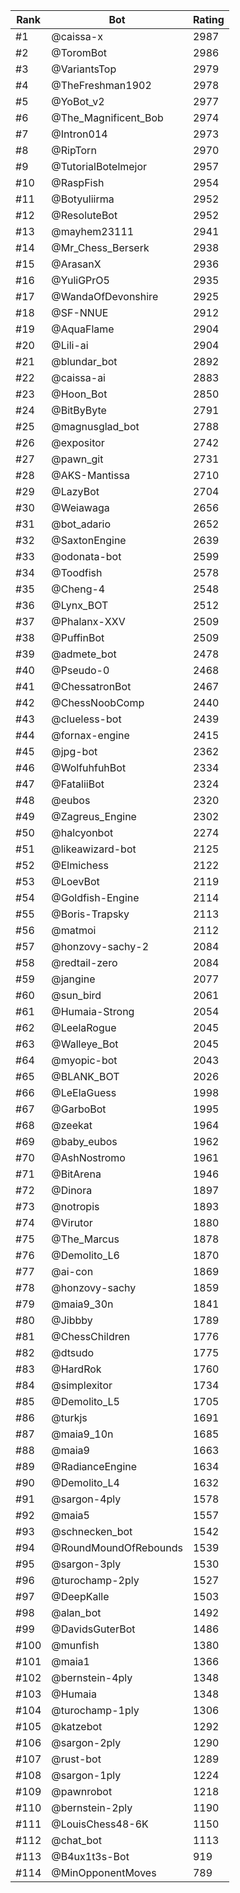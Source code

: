 Rank|Bot|Rating
---|---|---
#1|@caissa-x|2987
#2|@ToromBot|2986
#3|@VariantsTop|2979
#4|@TheFreshman1902|2978
#5|@YoBot_v2|2977
#6|@The_Magnificent_Bob|2974
#7|@Intron014|2973
#8|@RipTorn|2970
#9|@TutorialBotelmejor|2957
#10|@RaspFish|2954
#11|@Botyuliirma|2952
#12|@ResoluteBot|2952
#13|@mayhem23111|2941
#14|@Mr_Chess_Berserk|2938
#15|@ArasanX|2936
#16|@YuliGPrO5|2935
#17|@WandaOfDevonshire|2925
#18|@SF-NNUE|2912
#19|@AquaFlame|2904
#20|@Lili-ai|2904
#21|@blundar_bot|2892
#22|@caissa-ai|2883
#23|@Hoon_Bot|2850
#24|@BitByByte|2791
#25|@magnusglad_bot|2788
#26|@expositor|2742
#27|@pawn_git|2731
#28|@AKS-Mantissa|2710
#29|@LazyBot|2704
#30|@Weiawaga|2656
#31|@bot_adario|2652
#32|@SaxtonEngine|2639
#33|@odonata-bot|2599
#34|@Toodfish|2578
#35|@Cheng-4|2548
#36|@Lynx_BOT|2512
#37|@Phalanx-XXV|2509
#38|@PuffinBot|2509
#39|@admete_bot|2478
#40|@Pseudo-0|2468
#41|@ChessatronBot|2467
#42|@ChessNoobComp|2440
#43|@clueless-bot|2439
#44|@fornax-engine|2415
#45|@jpg-bot|2362
#46|@WolfuhfuhBot|2334
#47|@FataliiBot|2324
#48|@eubos|2320
#49|@Zagreus_Engine|2302
#50|@halcyonbot|2274
#51|@likeawizard-bot|2125
#52|@Elmichess|2122
#53|@LoevBot|2119
#54|@Goldfish-Engine|2114
#55|@Boris-Trapsky|2113
#56|@matmoi|2112
#57|@honzovy-sachy-2|2084
#58|@redtail-zero|2084
#59|@jangine|2077
#60|@sun_bird|2061
#61|@Humaia-Strong|2054
#62|@LeelaRogue|2045
#63|@Walleye_Bot|2045
#64|@myopic-bot|2043
#65|@BLANK_BOT|2026
#66|@LeElaGuess|1998
#67|@GarboBot|1995
#68|@zeekat|1964
#69|@baby_eubos|1962
#70|@AshNostromo|1961
#71|@BitArena|1946
#72|@Dinora|1897
#73|@notropis|1893
#74|@Virutor|1880
#75|@The_Marcus|1878
#76|@Demolito_L6|1870
#77|@ai-con|1869
#78|@honzovy-sachy|1859
#79|@maia9_30n|1841
#80|@Jibbby|1789
#81|@ChessChildren|1776
#82|@dtsudo|1775
#83|@HardRok|1760
#84|@simplexitor|1734
#85|@Demolito_L5|1705
#86|@turkjs|1691
#87|@maia9_10n|1685
#88|@maia9|1663
#89|@RadianceEngine|1634
#90|@Demolito_L4|1632
#91|@sargon-4ply|1578
#92|@maia5|1557
#93|@schnecken_bot|1542
#94|@RoundMoundOfRebounds|1539
#95|@sargon-3ply|1530
#96|@turochamp-2ply|1527
#97|@DeepKalle|1503
#98|@alan_bot|1492
#99|@DavidsGuterBot|1486
#100|@munfish|1380
#101|@maia1|1366
#102|@bernstein-4ply|1348
#103|@Humaia|1348
#104|@turochamp-1ply|1306
#105|@katzebot|1292
#106|@sargon-2ply|1290
#107|@rust-bot|1289
#108|@sargon-1ply|1224
#109|@pawnrobot|1218
#110|@bernstein-2ply|1190
#111|@LouisChess48-6K|1150
#112|@chat_bot|1113
#113|@B4ux1t3s-Bot|919
#114|@MinOpponentMoves|789
